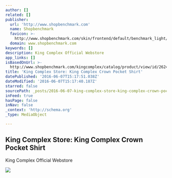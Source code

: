 ```yaml
---
author: []
related: []
publisher:
  url: 'http://www.shopbenchmark.com'
  name: Shopbenchmark
  favicon: >-
    http://www.shopbenchmark.com/skin/frontend/default/benchmark_light/favicon.ico
  domain: www.shopbenchmark.com
keywords: []
description: King Complex Official Webstore
app_links: []
isBasedOnUrl: >-
  http://www.shopbenchmark.com/kingcomplex/catalog/product/view/id/26242/s/king-complex-crown-pocket-shirt/
title: 'King Complex Store: King Complex Crown Pocket Shirt'
datePublished: '2016-06-07T15:17:51.038Z'
dateModified: '2016-06-07T15:17:40.187Z'
starred: false
sourcePath: _posts/2016-06-07-king-complex-store-king-complex-crown-pocket-shirt.md
inFeed: true
hasPage: false
inNav: false
_context: 'http://schema.org'
_type: MediaObject

---
```

<article style=""><h1>King Complex Store: King Complex Crown Pocket Shirt</h1><p>King Complex Official Webstore</p><img src="http://www.shopbenchmark.com/media/catalog/product/cache/303/image/600x700/9df78eab33525d08d6e5fb8d27136e95/k/i/king_complex_pocket_shirt.jpg" /></article>